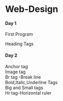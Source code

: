 # Web-Design
<h4>Day 1</h4>
<p> First Program </p>
Heading Tags

<h4>Day 2</h4>
Anchor tag <a href= "https: "> </a>
<br>
Image tag
<br>
Br tag -Break line
<br>
Bold,Italic,Underline Tags
<br>
Big and Small tags
<br>
Hr tag-Horizontal ruler

  


